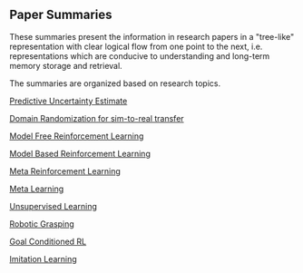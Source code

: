 ## Paper Summaries

These summaries present the information in research papers in a "tree-like" representation with clear logical flow from one point to the next, i.e. representations which are conducive to understanding and long-term memory storage and retrieval.

The summaries are organized based on research topics.

[Predictive Uncertainty Estimate](Predictive_Uncertainty_Estimate)

[Domain Randomization for sim-to-real transfer](Domain_Randomization)

[Model Free Reinforcement Learning](Model_Free_Reinforcement_Learning)

[Model Based Reinforcement Learning](Model_Based_Reinforcement_Learning)

[Meta Reinforcement Learning](Meta_Reinforcement_Learning)

[Meta Learning](Meta_Learning)

[Unsupervised Learning](Unsupervised_Learning)

[Robotic Grasping](Robotic_Grasping)

[Goal Conditioned RL](Goal_Conditioned_RL)

[Imitation Learning](Imitation_Learning)